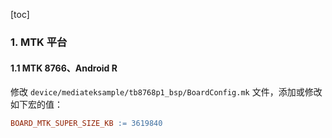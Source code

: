 [toc]

### 1. MTK 平台

#### 1.1 MTK 8766、Android R

修改 `device/mediateksample/tb8768p1_bsp/BoardConfig.mk` 文件，添加或修改如下宏的值：

```makefile
BOARD_MTK_SUPER_SIZE_KB := 3619840
```

